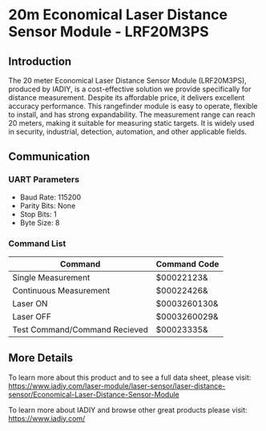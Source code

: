 # 20m Economical Laser Distance Sensor Module - LRF20M3PS
## Introduction
The 20 meter Economical Laser Distance Sensor Module (LRF20M3PS), produced by IADIY, is a cost-effective solution we provide specifically for distance measurement. Despite its affordable price, it delivers excellent accuracy performance. This rangefinder module is easy to operate, flexible to install, and has strong expandability. The measurement range can reach 20 meters, making it suitable for measuring static targets. It is widely used in security, industrial, detection, automation, and other applicable fields.
 
## Communication
### UART Parameters
- Baud Rate: 115200
- Parity Bits: None
- Stop Bits: 1
- Byte Size: 8

### Command List
| Command | Command Code |
| --- | --- |
| Single Measurement | $00022123& |
| Continuous Measurement | $00022426& |
| Laser ON | $0003260130& |
| Laser OFF | $0003260029& |
| Test Command/Command Recieved | $00023335& |

## More Details
To learn more about this product and to see a full data sheet, please visit: https://www.iadiy.com/laser-module/laser-sensor/laser-distance-sensor/Economical-Laser-Distance-Sensor-Module

To learn more about IADIY and browse other great products please visit: https://www.iadiy.com/